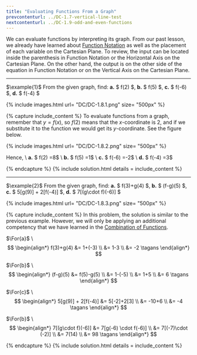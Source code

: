 ```yaml
---
title: "Evaluating Functions From a Graph"
prevcontenturl: ../DC-1.7-vertical-line-test
nextcontenturl: ../DC-1.9-odd-and-even-functions
---
```



We can evaluate functions by interpreting its graph. From our past lesson, we already have learned about [Function Notation](../DC-1.2-function-notation) as well as the placement of each variable on the Cartesian Plane. To review, the input can be located inside the parenthesis in Function Notation or the Horizontal Axis on the Cartesian Plane. On the other hand, the output is on the other side of the equation in Function Notation or on the Vertical Axis on the Cartesian Plane.

---
$\example{1}$
From the given graph, find:
**a.** $ f(2) $,
**b.** $ f(5) $,
**c.** $ f(-6) $,
**d.** $ f(-4) $

		
{% include images.html 
    url= "DC/DC-1.8.1.png" 
    size= "500px"
%}


{% capture include_content %}
To evaluate functions from a graph, remember that $y=f(x)$, so $f(2)$ means that the $x$-coordinate is 2, and if we substitute it to the function we would get its $y$-coordinate. See the figure below.

{% include images.html 
    url= "DC/DC-1.8.2.png" 
    size= "500px"
%}


Hence, \\
**a.** $ f(2) =8$ \\
**b.** $ f(5) =1$ \\
**c.** $ f(-6) =-2$ \\
**d.** $ f(-4) =3$

{% endcapture %}
{% include solution.html details = include_content %}









---
$\example{2}$
From the given graph, find:
**a.** $ f(3)+g(4) $,
**b.** $ (f-g)(5) $,
**c.** $ 5[g(9)] + 2[f(-4)] $,
**d.** $ 7[(g\cdot f)(-6)] $

{% include images.html 
    url= "DC/DC-1.8.3.png" 
    size= "500px"
%}


{% capture include_content %}
In this problem, the solution is similar to the previous example. However, we will only be applying an additional competency that we have learned in the [Combination of Functions](..\DC-1.3-combining-functions).

$\For{a}$ \\
$$
\begin{align*}
	f(3)+g(4) &= 1+(-3) \\
	&= 1-3 \\
	&= -2	\tagans
\end{align*}
$$

$\For{b}$ \\
$$
\begin{align*}
	(f-g)(5) &= f(5)-g(5) \\
	&= 1-(-5) \\
	&= 1+5 \\
	&= 6		\tagans
\end{align*}
$$


$\For{c}$ \\
$$
\begin{align*}
	5[g(9)] + 2[f(-4)] &= 5[-2]+2[3] \\
	&= -10+6 \\
	&= -4		\tagans
\end{align*}
$$


$\For{b}$ \\
$$
\begin{align*}
	7[(g\cdot f)(-6)] &= 7[g(-6) \cdot f(-6)] \\
	&= 7[(-7)\cdot (-2)] \\
	&= 7(14) \\
	&= 98		\tagans
\end{align*}
$$

{% endcapture %}
{% include solution.html details = include_content %}